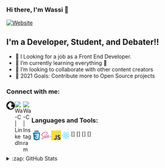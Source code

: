 ### Hi there, I'm Wassi  👋

[![Website](https://img.shields.io/website?label=Wa-C.com&style=for-the-badge&url=https%3A%2F%2FWa-C.com)](https://syed-wassi-ul-haque.web.app/)


## I'm a Developer, Student, and Debater!!

- 🔭 I Looking for a job as a Front End Developer.
- 🌱 I’m currently learning everything 🤣
- 👯 I’m looking to collaborate with other content creators
- 🥅 2021 Goals: Contribute more to Open Source projects



### Connect with me:

[<img align="left" alt="Wa-C.com" width="22px" src="https://raw.githubusercontent.com/iconic/open-iconic/master/svg/globe.svg" />][website]

[<img align="left" alt="Wa-C | LinkedIn" width="22px" src="https://cdn.jsdelivr.net/npm/simple-icons@v3/icons/linkedin.svg" />][linkedin]
[<img align="left" alt="Wa-C | Instagram" width="22px" src="https://cdn.jsdelivr.net/npm/simple-icons@v3/icons/facebook.svg" />][facebook]

<br />

### Languages and Tools:



[<img align="left" alt="CSS3" width="26px" src="https://raw.githubusercontent.com/github/explore/80688e429a7d4ef2fca1e82350fe8e3517d3494d/topics/css/css.png" />]
[<img align="left" alt="Sass" width="26px" src="https://raw.githubusercontent.com/github/explore/80688e429a7d4ef2fca1e82350fe8e3517d3494d/topics/sass/sass.png" />]
[<img align="left" alt="JavaScript" width="26px" src="https://raw.githubusercontent.com/github/explore/80688e429a7d4ef2fca1e82350fe8e3517d3494d/topics/javascript/javascript.png" />]
[<img align="left" alt="React" width="26px" src="https://raw.githubusercontent.com/github/explore/80688e429a7d4ef2fca1e82350fe8e3517d3494d/topics/react/react.png" />]


<br />
<br />



</details>

<details>
  <summary>:zap: GitHub Stats</summary>

  <img align="left" alt="Wa-C's GitHub Stats" src="https://github-readme-stats.Wa-C.vercel.app/api?username=Wa-C&show_icons=true&hide_border=true" />

</details>

[website]: https://syed-wassi-ul-haque.web.app/
[facebook]: https://www.facebook.com/wassi.ulhaque/
[linkedin]: https://www.linkedin.com/in/syedwassiulhaque-686195179/

